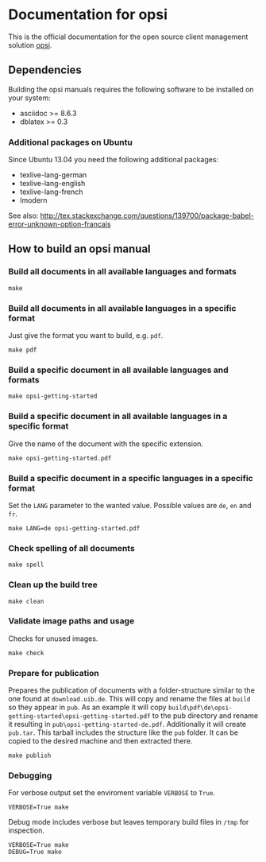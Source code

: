 # Documentation for opsi

This is the official documentation for the open source client management solution [opsi](http://www.opsi.org/).

## Dependencies

Building the opsi manuals requires the following software to be installed on your system:

* asciidoc >= 8.6.3
* dblatex  >= 0.3

### Additional packages on Ubuntu

Since Ubuntu 13.04 you need the following additional packages:
* texlive-lang-german
* texlive-lang-english
* texlive-lang-french
* lmodern

See also:
http://tex.stackexchange.com/questions/139700/package-babel-error-unknown-option-francais

## How to build an opsi manual

### Build all documents in all available languages and formats

``` shell
make
```

### Build all documents in all available languages in a specific format

Just give the format you want to build, e.g. `pdf`.

``` shell
make pdf
```

### Build a specific document in all available languages and formats

``` shell
make opsi-getting-started
```

### Build a specific document in all available languages in a specific format

Give the name of the document with the specific extension.

``` shell
make opsi-getting-started.pdf
```

### Build a specific document in a specific languages in a specific format

Set the `LANG` parameter to the wanted value.
Possible values are `de`, `en` and `fr`.

``` shell
make LANG=de opsi-getting-started.pdf
```

### Check spelling of all documents

``` shell
make spell
```

### Clean up the build tree

``` shell
make clean
```

### Validate image paths and usage

Checks for unused images.

``` shell
make check
```

### Prepare for publication

Prepares the publication of documents with a folder-structure similar to
the one found at `download.uib.de`.
This will copy and rename the files at `build` so they appear in `pub`.
As an example it will copy `build\pdf\de\opsi-getting-started\opsi-getting-started.pdf` to the pub directory and rename it resulting in `pub\opsi-getting-started-de.pdf`.
Additionally it will create `pub.tar`.
This tarball includes the structure like the `pub` folder.
It can be copied to the desired machine and then extracted there.

``` shell
make publish
```

### Debugging

For verbose output set the enviroment variable `VERBOSE` to `True`.

``` shell
VERBOSE=True make
```

Debug mode includes verbose but leaves temporary build files in `/tmp` for inspection.

``` shell
VERBOSE=True make
DEBUG=True make
```
